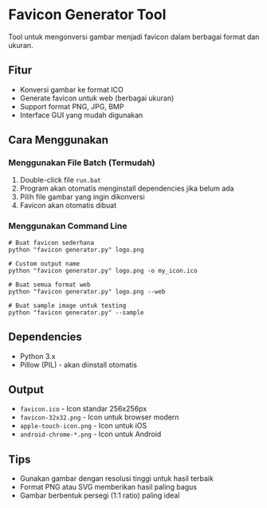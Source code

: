 # Favicon Generator Tool

Tool untuk mengonversi gambar menjadi favicon dalam berbagai format dan ukuran.

## Fitur
- Konversi gambar ke format ICO
- Generate favicon untuk web (berbagai ukuran)
- Support format PNG, JPG, BMP
- Interface GUI yang mudah digunakan

## Cara Menggunakan

### Menggunakan File Batch (Termudah)
1. Double-click file `run.bat`
2. Program akan otomatis menginstall dependencies jika belum ada
3. Pilih file gambar yang ingin dikonversi
4. Favicon akan otomatis dibuat

### Menggunakan Command Line
```batch
# Buat favicon sederhana
python "favicon generator.py" logo.png

# Custom output name
python "favicon generator.py" logo.png -o my_icon.ico

# Buat semua format web
python "favicon generator.py" logo.png --web

# Buat sample image untuk testing
python "favicon generator.py" --sample
```

## Dependencies
- Python 3.x
- Pillow (PIL) - akan diinstall otomatis

## Output
- `favicon.ico` - Icon standar 256x256px
- `favicon-32x32.png` - Icon untuk browser modern
- `apple-touch-icon.png` - Icon untuk iOS
- `android-chrome-*.png` - Icon untuk Android

## Tips
- Gunakan gambar dengan resolusi tinggi untuk hasil terbaik
- Format PNG atau SVG memberikan hasil paling bagus
- Gambar berbentuk persegi (1:1 ratio) paling ideal
